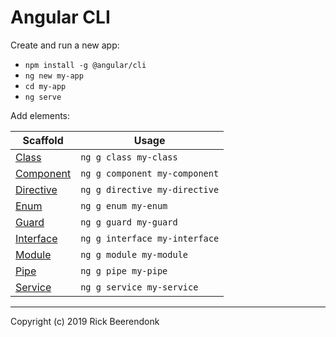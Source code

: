 # Angular CLI

Create and run a new app:

- `npm install -g @angular/cli`
- `ng new my-app`
- `cd my-app`
- `ng serve`

Add elements:

| Scaffold                                               | Usage                         |
| ------------------------------------------------------ | ----------------------------- |
| [Class](https://angular.io/cli/generate#class)         | `ng g class my-class`         |
| [Component](https://angular.io/cli/generate#component) | `ng g component my-component` |
| [Directive](https://angular.io/cli/generate#directive) | `ng g directive my-directive` |
| [Enum](https://angular.io/cli/generate#enum)           | `ng g enum my-enum`           |
| [Guard](https://angular.io/cli/generate#guard)         | `ng g guard my-guard`         |
| [Interface](https://angular.io/cli/generate#interface) | `ng g interface my-interface` |
| [Module](https://angular.io/cli/generate#module)       | `ng g module my-module`       |
| [Pipe](https://angular.io/cli/generate#pipe)           | `ng g pipe my-pipe`           |
| [Service](https://angular.io/cli/generate#service)     | `ng g service my-service`     |

---

Copyright (c) 2019 Rick Beerendonk

